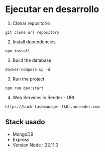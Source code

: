# Ejecutar en desarrollo

1. Clonar repositorio

```
git clone url repository
```

2. Install dependencies

```
npm install
```

3. Build the database

```
docker-compose up -d
```

3. Run the project

```
npm run dev:start
```

4. Web Services in Render - URL

```
https://back-taskmanager-lk0r.onrender.com
```


## Stack usado
 * MongoDB
 * Express
 * Version Node : 22.11.0
